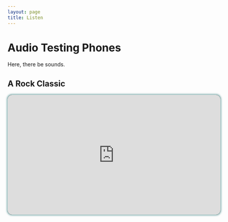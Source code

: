 ```yaml
---
layout: page
title: Listen
---
```


# Audio Testing Phones

Here, there be sounds.

## A Rock Classic
<div style="border-radius:12px;box-shadow:0px 0px 4px 2px rgba(0, 96, 96, 0.5);background:black;overflow:hidden;height:315;width:560;">
<iframe width="560" height="315" src="https://www.youtube-nocookie.com/embed/fJ9rUzIMcZQ" frameborder="0" allow="autoplay; encrypted-media" allowfullscreen></iframe>
</div>
